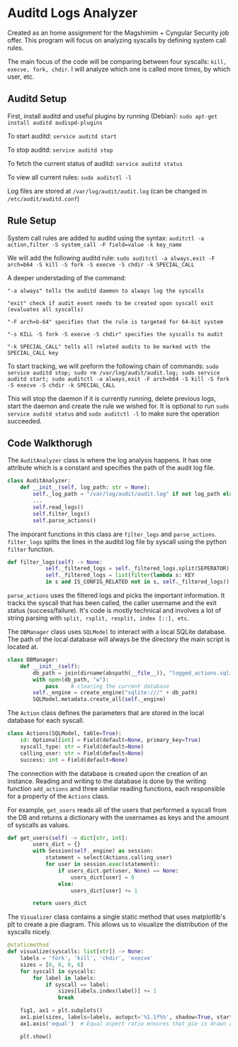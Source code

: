 
# Auditd Logs Analyzer
Created as an home assignment for the Magshimim + Cyngular Security job offer. This program will focus on analyzing syscalls by defining system call rules.

The main focus of the code will be comparing between four syscalls: `kill, execve, fork, chdir`. I will analyze which one is called more times, by which user, etc.


## Auditd Setup

First, install auditd and useful plugins by running (Debian):
`sudo apt-get install auditd audispd-plugins`

To start auditd: `service auditd start`

To stop auditd: `service auditd stop`

To fetch the current status of auditd: `service auditd status`

To view all current rules: `sudo auditctl -l`

Log files are stored at `/var/log/audit/audit.log` (can be changed in `/etc/audit/auditd.conf`)
## Rule Setup

System call rules are added to auditd using the syntax: `auditctl -a action,filter -S system_call -F field=value -k key_name`

We will add the following auditd rule: `sudo auditctl -a always,exit -F arch=b64 -S kill -S fork -S execve -S chdir -k SPECIAL_CALL`

A deeper understading of the command:

`"-a always" tells the auditd daemon to always log the syscalls`

`"exit" check if audit event needs to be created upon syscall exit (evaluates all syscalls)`

`"-F arch=b-64" specifies that the rule is targeted for 64-bit system`

`"-s KILL -S fork -S execve -S chdir" specifies the syscalls to audit`

`"-k SPECIAL_CALL" tells all related audits to be marked with the SPECIAL_CALL key`

To start tracking, we will preform the following chain of commands:
`sudo service auditd stop; sudo rm /var/log/audit/audit.log; sudo service auditd start; sudo auditctl -a always,exit -F arch=b64 -S kill -S fork -S execve -S chdir -k SPECIAL_CALL`

This will stop the daemon if it is currently running, delete previous logs, start the daemon and create the rule we wished for. It is optional to run `sudo service auditd status` and `sudo auditctl -l` to make sure the operation succeeded.
## Code Walkthorugh


The `AuditAnalyzer` class is where the log analysis happens. It has one attribute which is a constant and specifies the path of the audit log file.
```py
class AuditAnalyzer:
    def __init__(self, log_path: str = None):
        self._log_path = "/var/log/audit/audit.log" if not log_path else log_path
        ...
        self.read_logs()
        self.filter_logs()
        self.parse_actions()
```

The imporant functions in this class are `filter_logs` and `parse_actions`.
`filter_logs` splits the lines in the auditd log file by syscall using the python `filter` function.

```py
def filter_logs(self) -> None:
            self._filtered_logs = self._filtered_logs.split(SEPERATOR)
            self._filtered_logs = list(filter(lambda s: KEY 
            in s and IS_CONFIG_RELATED not in s, self._filtered_logs))
```

`parse_actions` uses the filtered logs and picks the important information. It tracks the syscall that has been called, the caller username and the exit status (success/failure). It's code is mostly technical and involves a lot of string parsing with `split, rsplit, resplit, index [::], etc`.


The `DBManager` class uses `SQLModel` to interact with a local SQLite database. The path of the local database will always be the directory the main script is located at.  

```py
class DBManager:
    def __init__(self):
        db_path = join(dirname(abspath(__file__)), "logged_actions.sqlite")
        with open(db_path, "w"):
            pass    # clearing the current database
        self._engine = create_engine("sqlite:///" + db_path)
        SQLModel.metadata.create_all(self._engine)
```

The `Action` class defines the parameters that are stored in the local database for each syscall.
```py
class Actions(SQLModel, table=True):
    id: Optional[int] = Field(default=None, primary_key=True)
    syscall_type: str = Field(default=None)
    calling_user: str = Field(default=None)    
    success: int = Field(default=None)
```

The connection with the database is created upon the creation of an instance. Reading and writing to the database is done by the writing function `add_actions` and three similar reading functions, each responsible for a property of the `Actions` class.

For example, `get_users` reads all of the users that performed a syscall from the DB and returns a dictionary with the usernames as keys and the amount of syscalls as values.
```py
def get_users(self) -> dict[str, int]:
        users_dict = {}
        with Session(self._engine) as session:
            statement = select(Actions.calling_user)
            for user in session.exec(statement):
                if users_dict.get(user, None) == None:
                    users_dict[user] = 0
                else:
                    users_dict[user] += 1

        return users_dict
``` 

The `Visualizer` class contains a single static method that uses matplotlib's plt to create a pie diagram. This allows us to visualize the distribution of the syscalls nicely.
```py
@staticmethod
def visualize(syscalls: list[str]) -> None:
    labels = 'fork', 'kill', 'chdir', 'execve'
    sizes = [0, 0, 0, 0]
    for syscall in syscalls:
        for label in labels:
            if syscall == label:
                sizes[labels.index(label)] += 1
                break

    fig1, ax1 = plt.subplots()
    ax1.pie(sizes, labels=labels, autopct='%1.1f%%', shadow=True, startangle=90)
    ax1.axis('equal')  # Equal aspect ratio ensures that pie is drawn as a circle.

    plt.show()
```
